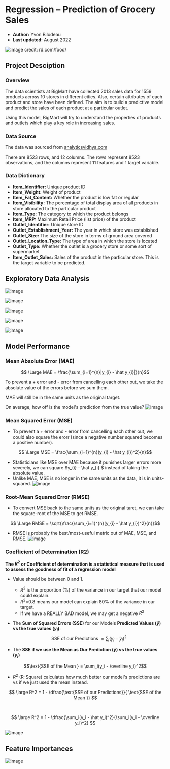 # Regression – Prediction of Grocery Sales
- **Author:** Yvon Bilodeau
- **Last updated:** August 2022
 
![image credit: rd.com/food/](https://github.com/YBilodeau/Regression-Prediction-of-Grocery-Sales/blob/703c4210d50e9f2e81cd4ccdf3ccdca936cb35c1/Images/Grocery_Produce.jpg)

## **Project Desciption**
### **Overview**
The data scientists at BigMart have collected 2013 sales data for 1559 products across 10 stores in different cities. Also, certain attributes of each product and store have been defined. The aim is to build a predictive model and predict the sales of each product at a particular outlet.

Using this model, BigMart will try to understand the properties of products and outlets which play a key role in increasing sales.

### **Data Source**
The data was sourced from [analyticsvidhya.com](https://datahack.analyticsvidhya.com/contest/practice-problem-big-mart-sales-iii/)

There are 8523 rows, and 12 columns.
The rows represent 8523 observations, and the columns represent 11 features and 1 target variable.

### **Data Dictionary**
- **Item_Identifier:** Unique product ID
- **Item_Weight:** Weight of product
- **Item_Fat_Content:** Whether the product is low fat or regular
- **Item_Visibility:** The percentage of total display area of all products in store allocated to the particular product
- **Item_Type:** The category to which the product belongs
- **Item_MRP:** Maximum Retail Price (list price) of the product
- **Outlet_Identifier:** Unique store ID
- **Outlet_Establishment_Year:** The year in which store was established
- **Outlet_Size:** The size of the store in terms of ground area covered
- **Outlet_Location_Type:** The type of area in which the store is located
- **Outlet_Type:** Whether the outlet is a grocery store or some sort of supermarket
- **Item_Outlet_Sales:** Sales of the product in the particular store. This is the target variable to be predicted.

## **Exploratory Data Analysis**

![image](https://github.com/YBilodeau/Regression-Prediction-of-Grocery-Sales/blob/82e8f642fa4517278aa1ec6263fce5360bfec8aa/Images/Total%20Sales%20Top%2010%20Items.png)

![image](https://github.com/YBilodeau/Regression-Prediction-of-Grocery-Sales/blob/46afeebacc84ec51c349711eee0af7bb16c7b926/Images/Total%20Sales%20by%20Outlet%20Identifier.png)

![image](https://github.com/YBilodeau/Regression-Prediction-of-Grocery-Sales/blob/82e8f642fa4517278aa1ec6263fce5360bfec8aa/Images/Average%20Outlet%20Sales%20by%20Outlet%20Location%20Type.png)

![image](https://github.com/YBilodeau/Regression-Prediction-of-Grocery-Sales/blob/82e8f642fa4517278aa1ec6263fce5360bfec8aa/Images/Average%20Outlet%20Sales%20by%20Outlet%20Size.png)

![image](https://github.com/YBilodeau/Regression-Prediction-of-Grocery-Sales/blob/82e8f642fa4517278aa1ec6263fce5360bfec8aa/Images/Average%20Outlet%20Sales%20by%20Outlet%20Type.png)

## **Model Performance**

### **Mean Absolute Error (MAE)**
$$ \Large MAE = \frac{\sum_{i=1}^{n}|y_{i} - \hat y_{i}|}{n}$$

To prevent a + error and - error from cancelling each other out, we take the absolute value of the errors before we sum them.

 MAE will still be in the same units as the original target.

On average, how off is the model's prediction from the true value?
![image](https://github.com/YBilodeau/Regression-Prediction-of-Grocery-Sales/blob/cd1871432fe8488a45b53fff69e3937e12a46ea4/Images/Model%20Performance%20MAE%20Scores.png)

### **Mean Squared Error (MSE)**
- To prevent a + error and - error from cancelling each other out, we could also square the erorr (since a negative number squared becomes a positive number).

$$ \Large MSE = \frac{\sum_{i=1}^{n}(y_{i} - \hat y_{i})^2}{n}$$

- Statisticians like MSE over MAE because it punishes larger errors more severely, we can square $y_{i} - \hat y_{i} $ instead of taking the absolute value.
- Unlike MAE, MSE is no longer in the same units as the data, it is in units-squared. 
![image](https://github.com/YBilodeau/Regression-Prediction-of-Grocery-Sales/blob/2cdc26ca30daf3719b66f07ae7b23e0246988eaf/Images/Model%20Performance%20MSE%20Scores.png)

### **Root-Mean Squared Error (RMSE)**
- To convert MSE back to the same units as the original taret, we can take the square-root of the MSE to get RMSE.

$$ \Large RMSE = \sqrt{\frac{\sum_{i=1}^{n}(y_{i} - \hat y_{i})^2}{n}}$$

- RMSE is probably the best/most-useful metric out of MAE, MSE, and RMSE.
![image](https://github.com/YBilodeau/Regression-Prediction-of-Grocery-Sales/blob/2cdc26ca30daf3719b66f07ae7b23e0246988eaf/Images/Model%20Performance%20RMSE%20Scores.png)

### **Coefficient of Determination (R2)**

 **The $R^2$ or Coefficient of determination is a statistical measure that is used to assess the goodness of fit of a regression model**

- Value should be between 0 and 1.
    - $R^2$ is the proportion (%) of the variance in our target that our model could explain.
    - $R^2$=0.8 means our model can explain 80% of the variance in our target.
    - If we have a REALLY BAD model, we may get a negative $R^2$



- The **Sum of Squared Errors (SSE)** for our Models **Predicted Values ($\hat{y}$) vs the true values ($y_i$)**: 
$$\text{SSE of our Predictions } = \sum_i(y_i - \hat y_i)^2$$

- The **SSE if we use the Mean as Our Prediction ($\bar{y}$) vs the true values  ($y_i$)**

 $$\text{SSE of the Mean } = \sum_i(y_i - \overline y_i)^2$$


- $R^2$ (R-Square) calculates how much better our model's predictions are vs if we just used the mean instead. 


$$ \large R^2 = 1 - \dfrac{\text{SSE of our Predictions}}{ \text{SSE of the Mean }}  $$

<br>

$$ \large R^2  = 1 - \dfrac{\sum_i(y_i - \hat y_i)^2}{\sum_i(y_i - \overline y_i)^2} $$

![image](https://github.com/YBilodeau/Regression-Prediction-of-Grocery-Sales/blob/2cdc26ca30daf3719b66f07ae7b23e0246988eaf/Images/Model%20Performance%20R2%20Scores.png)

## **Feature Importances**
![image](https://github.com/YBilodeau/Regression-Prediction-of-Grocery-Sales/blob/2cdc26ca30daf3719b66f07ae7b23e0246988eaf/Images/Feature%20Importance.png)
